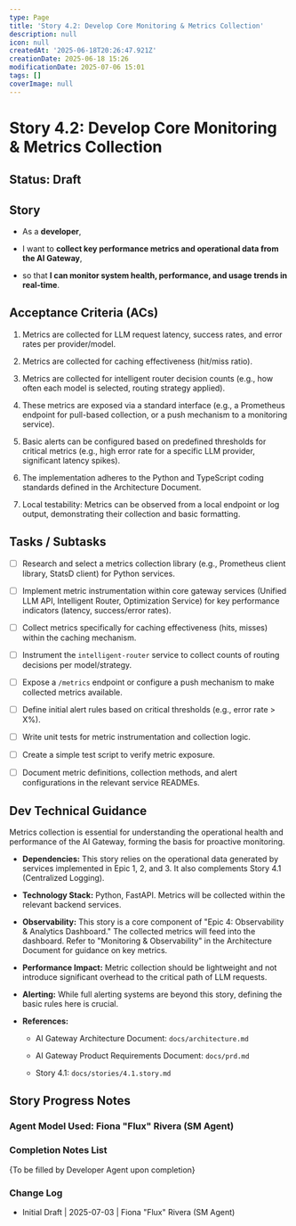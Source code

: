 ```yaml
---
type: Page
title: 'Story 4.2: Develop Core Monitoring & Metrics Collection'
description: null
icon: null
createdAt: '2025-06-18T20:26:47.921Z'
creationDate: 2025-06-18 15:26
modificationDate: 2025-07-06 15:01
tags: []
coverImage: null
---
```


# Story 4.2: Develop Core Monitoring & Metrics Collection

## Status: Draft

## Story

- As a **developer**,

- I want to **collect key performance metrics and operational data from the AI Gateway**,

- so that **I can monitor system health, performance, and usage trends in real-time**.

## Acceptance Criteria (ACs)

1. Metrics are collected for LLM request latency, success rates, and error rates per provider/model.

2. Metrics are collected for caching effectiveness (hit/miss ratio).

3. Metrics are collected for intelligent router decision counts (e.g., how often each model is selected, routing strategy applied).

4. These metrics are exposed via a standard interface (e.g., a Prometheus endpoint for pull-based collection, or a push mechanism to a monitoring service).

5. Basic alerts can be configured based on predefined thresholds for critical metrics (e.g., high error rate for a specific LLM provider, significant latency spikes).

6. The implementation adheres to the Python and TypeScript coding standards defined in the Architecture Document.

7. Local testability: Metrics can be observed from a local endpoint or log output, demonstrating their collection and basic formatting.

## Tasks / Subtasks

- [ ] Research and select a metrics collection library (e.g., Prometheus client library, StatsD client) for Python services.

- [ ] Implement metric instrumentation within core gateway services (Unified LLM API, Intelligent Router, Optimization Service) for key performance indicators (latency, success/error rates).

- [ ] Collect metrics specifically for caching effectiveness (hits, misses) within the caching mechanism.

- [ ] Instrument the `intelligent-router` service to collect counts of routing decisions per model/strategy.

- [ ] Expose a `/metrics` endpoint or configure a push mechanism to make collected metrics available.

- [ ] Define initial alert rules based on critical thresholds (e.g., error rate > X%).

- [ ] Write unit tests for metric instrumentation and collection logic.

- [ ] Create a simple test script to verify metric exposure.

- [ ] Document metric definitions, collection methods, and alert configurations in the relevant service READMEs.

## Dev Technical Guidance

Metrics collection is essential for understanding the operational health and performance of the AI Gateway, forming the basis for proactive monitoring.

- **Dependencies:** This story relies on the operational data generated by services implemented in Epic 1, 2, and 3. It also complements Story 4.1 (Centralized Logging).

- **Technology Stack:** Python, FastAPI. Metrics will be collected within the relevant backend services.

- **Observability:** This story is a core component of "Epic 4: Observability & Analytics Dashboard." The collected metrics will feed into the dashboard. Refer to "Monitoring & Observability" in the Architecture Document for guidance on key metrics.

- **Performance Impact:** Metric collection should be lightweight and not introduce significant overhead to the critical path of LLM requests.

- **Alerting:** While full alerting systems are beyond this story, defining the basic rules here is crucial.

- **References:**

    - AI Gateway Architecture Document: `docs/architecture.md`

    - AI Gateway Product Requirements Document: `docs/prd.md`

    - Story 4.1: `docs/stories/4.1.story.md`

## Story Progress Notes

### Agent Model Used: Fiona "Flux" Rivera (SM Agent)

### Completion Notes List

{To be filled by Developer Agent upon completion}

### Change Log

- Initial Draft | 2025-07-03 | Fiona "Flux" Rivera (SM Agent)


